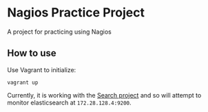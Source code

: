 # Nagios Practice Project

A project for practicing using Nagios

## How to use

Use Vagrant to initialize:
```
vagrant up
```

Currently, it is working with the [Search project](https://github.com/NickMRamirez/search_project)
and so will attempt to monitor elasticsearch at `172.28.128.4:9200`.